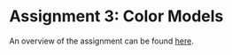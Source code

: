 Assignment 3: Color Models
==========================
An overview of the assignment can be found
[here](http://www.cs.cornell.edu/courses/cs1110/2012fa/assignments/assignment2/index.php).
